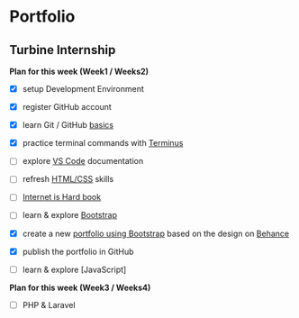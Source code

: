 # Portfolio

## Turbine Internship
  
**Plan for this week (Week1 / Weeks2)**
- [X] setup Development Environment
- [X] register GitHub account
- [X] learn Git / GitHub [basics](https://github.com/skills/introduction-to-github)
- [X] practice terminal commands with [Terminus](https://web.mit.edu/mprat/Public/web/Terminus/Web/main.html)
- [ ] explore [VS Code](https://code.visualstudio.com/docs/?dv=osx)  documentation 
- [ ] refresh [HTML/CSS](https://developer.mozilla.org/en-US/docs/Learn/HTML) skills
- [ ] [Internet is Hard book](https://internetingishard.netlify.app/)
- [ ] learn & explore [Bootstrap](https://getbootstrap.com/docs/5.3/getting-started/introduction/)
- [X] create a new [portfolio using Bootstrap](https://www.freecodecamp.org/news/how-to-create-a-portfolio-website-using-html-css-javascript-and-bootstrap/) based on the design on [Behance](https://www.behance.net/gallery/175441197/Creative-Portfolio-WordPress-Website-Web-Design?tracking_source=search_projects%7Cweb+design+portfolio)
- [X] publish the portfolio in GitHub
- [ ] learn & explore [JavaScript]


**Plan for this week (Week3 / Weeks4)**
- [ ] PHP & Laravel
